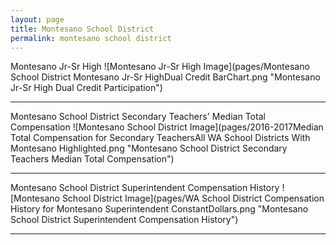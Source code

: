 ```yaml
---
layout: page
title: Montesano School District
permalink: montesano school district
---
```



Montesano Jr-Sr High
![Montesano Jr-Sr High Image](pages/Montesano School District Montesano Jr-Sr HighDual Credit BarChart.png "Montesano Jr-Sr High Dual Credit Participation")

___

Montesano School District Secondary Teachers' Median Total Compensation
![Montesano School District Image](pages/2016-2017Median Total Compensation for Secondary TeachersAll WA School Districts With Montesano Highlighted.png "Montesano School District Secondary Teachers Median Total Compensation")

___

Montesano School District Superintendent Compensation History
![Montesano School District Image](pages/WA School District Compensation History for Montesano Superintendent ConstantDollars.png "Montesano School District Superintendent Compensation History")

___

